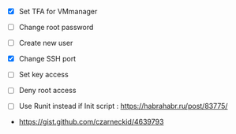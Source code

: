 - [x] Set TFA for VMmanager 
- [ ] Change root password 
- [ ] Create new user
- [x] Change SSH port 
- [ ] Set key access 
- [ ] Deny root access 


- [ ] Use Runit instead if Init script 
:   https://habrahabr.ru/post/83775/
-   https://gist.github.com/czarneckid/4639793
